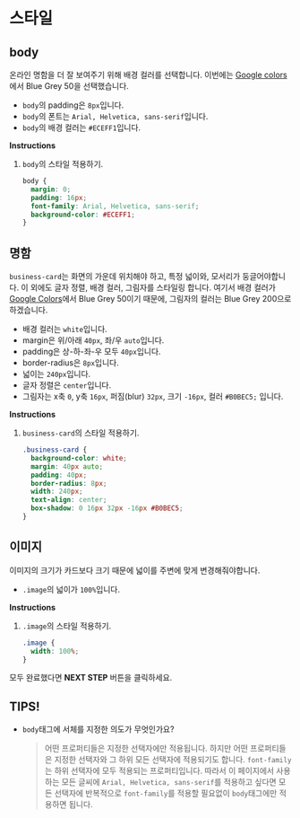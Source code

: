 # 스타일
## body 
온라인 명함을 더 잘 보여주기 위해 배경 컬러를 선택합니다. 이번에는 [Google colors][1]에서 Blue Grey 50을 선택했습니다.
* `body`의 padding은 `8px`입니다. 
* `body`의 폰트는 `Arial, Helvetica, sans-serif`입니다. 
* `body`의 배경 컬러는 `#ECEFF1`입니다.

**Instructions**
1. `body`의 스타일 적용하기. 
    ```css
    body {
      margin: 0;
      padding: 16px;
      font-family: Arial, Helvetica, sans-serif;
      background-color: #ECEFF1;
    }
    ```



## 명함
`business-card`는 화면의 가운데 위치해야 하고, 특정 넓이와, 모서리가 둥글어야합니다. 이 외에도 글자 정렬, 배경 컬러, 그림자를 스타일링 합니다. 여기서 배경 컬러가 [Google Colors][1]에서 Blue Grey 50이기 때문에, 그림자의 컬러는 Blue Grey 200으로 하겠습니다. 
* 배경 컬러는 `white`입니다.
* margin은 위/아래 `40px`, 좌/우 `auto`입니다.
* padding은 상-하-좌-우 모두 `40px`입니다.
* border-radius은 `8px`입니다.
* 넓이는 `240px`입니다. 
* 글자 정렬은 `center`입니다.
* 그림자는 x축 `0`, y축 `16px`, 퍼짐(blur) `32px`, 크기 `-16px`, 컬러 `#B0BEC5;` 입니다.

**Instructions**
1. `business-card`의 스타일 적용하기.
    ```css
    .business-card {
      background-color: white;
      margin: 40px auto;
      padding: 40px;
      border-radius: 8px;
      width: 240px;
      text-align: center;
      box-shadow: 0 16px 32px -16px #B0BEC5;
    }
    ```



## 이미지
이미지의 크기가 카드보다 크기 때문에 넓이를 주변에 맞게 변경해줘야합니다. 
* `.image`의 넓이가 `100%`입니다.

**Instructions**
1. `.image`의 스타일 적용하기.
    ```css
    .image {
      width: 100%;
    }
    ```
    
    
    
모두 완료했다면 **NEXT STEP** 버튼을 클릭하세요.



## TIPS! 
* `body`태그에 서체를 지정한 의도가 무엇인가요? 
    > 어떤 프로퍼티들은 지정한 선택자에만 적용됩니다. 하지만 어떤 프로퍼티들은 지정한 선택자와 그 하위 모든 선택자에 적용되기도 합니다. `font-family`는 하위 선택자에 모두 적용되는 프로퍼티입니다. 따라서 이 페이지에서 사용하는 모든 글씨에 `Arial, Helvetica, sans-serif`를 적용하고 싶다면 모든 선택자에 반복적으로 `font-family`를 적용할 필요없이 `body`태그에만 적용하면 됩니다.     

[1]: https://material.io/design/color/#color-usage-palettes

